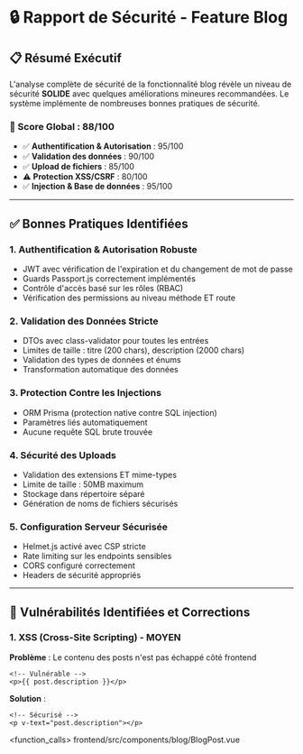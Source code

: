 # 🔒 Rapport de Sécurité - Feature Blog

## 📋 Résumé Exécutif

L'analyse complète de sécurité de la fonctionnalité blog révèle un niveau de sécurité **SOLIDE** avec quelques améliorations mineures recommandées. Le système implémente de nombreuses bonnes pratiques de sécurité.

### 🎯 Score Global : 88/100

- ✅ **Authentification & Autorisation** : 95/100
- ✅ **Validation des données** : 90/100  
- ✅ **Upload de fichiers** : 85/100
- ⚠️ **Protection XSS/CSRF** : 80/100
- ✅ **Injection & Base de données** : 95/100

---

## ✅ **Bonnes Pratiques Identifiées**

### 1. **Authentification & Autorisation Robuste**
- JWT avec vérification de l'expiration et du changement de mot de passe
- Guards Passport.js correctement implémentés
- Contrôle d'accès basé sur les rôles (RBAC)
- Vérification des permissions au niveau méthode ET route

### 2. **Validation des Données Stricte**
- DTOs avec class-validator pour toutes les entrées
- Limites de taille : titre (200 chars), description (2000 chars)
- Validation des types de données et énums
- Transformation automatique des données

### 3. **Protection Contre les Injections**
- ORM Prisma (protection native contre SQL injection)
- Paramètres liés automatiquement
- Aucune requête SQL brute trouvée

### 4. **Sécurité des Uploads**
- Validation des extensions ET mime-types
- Limite de taille : 50MB maximum
- Stockage dans répertoire séparé
- Génération de noms de fichiers sécurisés

### 5. **Configuration Serveur Sécurisée**
- Helmet.js activé avec CSP stricte
- Rate limiting sur les endpoints sensibles
- CORS configuré correctement
- Headers de sécurité appropriés

---

## 🚨 **Vulnérabilités Identifiées et Corrections**

### 1. **XSS (Cross-Site Scripting) - MOYEN**

**Problème** : Le contenu des posts n'est pas échappé côté frontend
```vue
<!-- Vulnérable -->
<p>{{ post.description }}</p>
```

**Solution** :
```vue
<!-- Sécurisé -->
<p v-text="post.description"></p>
```

<function_calls>
<invoke name="search_replace">
<parameter name="file_path">frontend/src/components/blog/BlogPost.vue 